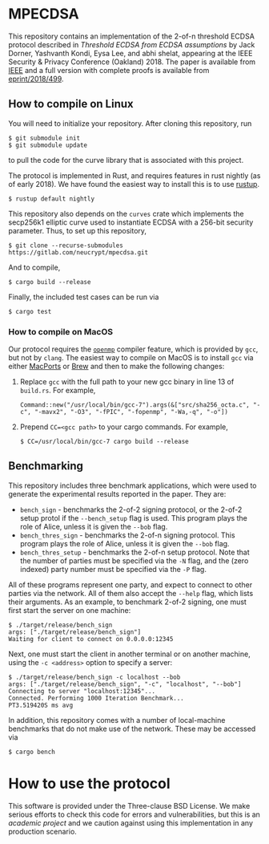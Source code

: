 # MPECDSA

This repository contains an implementation of the 2-of-n threshold ECDSA protocol described in
_Threshold ECDSA from ECDSA assumptions_ by Jack Dorner, Yashvanth Kondi, Eysa Lee, and abhi shelat, appearing at the IEEE Security & Privacy Conference (Oakland) 2018.  The paper is available from [IEEE](https://www.computer.org/csdl/proceedings/sp/2018/4353/00/435301a595-abs.html) and a full version with complete proofs is available from [eprint/2018/499](https://eprint.iacr.org/2018/499).


## How to compile on Linux

You will need to initialize your repository. After cloning this repository, run

```
$ git submodule init
$ git submodule update
```
to pull the code for the curve library that is associated with this project.

The protocol is implemented in Rust, and requires features in rust nightly (as of early 2018).  We have found the easiest way to install this is to use [rustup](https://rustup.rs/).
```
$ rustup default nightly
``` 
This repository also depends on the ```curves``` crate which implements the secp256k1 elliptic curve used to instantiate ECDSA with a 256-bit security parameter. Thus, to set up this repository,
```
$ git clone --recurse-submodules https://gitlab.com/neucrypt/mpecdsa.git
```
And to compile,
```
$ cargo build --release
```
Finally, the included test cases can be run via
```
$ cargo test
```
### How to compile on MacOS

Our protocol requires the [```openmp```](https://www.openmp.org/) compiler feature, which is provided by ```gcc```, but not by ```clang```. The easiest way to compile on MacOS is to install ```gcc``` via either [MacPorts](https://www.macports.org/) or [Brew](https://brew.sh/) and then to make the following changes:

1. Replace ```gcc``` with the full path to your new gcc binary in line 13 of ```build.rs```. For example,
	
	```
	Command::new("/usr/local/bin/gcc-7").args(&["src/sha256_octa.c", "-c", "-mavx2", "-O3", "-fPIC", "-fopenmp", "-Wa,-q", "-o"])
	```

2. Prepend ```CC=<gcc path>``` to your cargo commands. For example,
	
	```
	$ CC=/usr/local/bin/gcc-7 cargo build --release
	```
	
  
## Benchmarking
This repository includes three benchmark applications, which were used to generate the experimental results reported in the paper. They are:

+ ```bench_sign``` - benchmarks the 2-of-2 signing protocol, or the 2-of-2 setup protol if the ```--bench_setup``` flag is used. This program plays the role of Alice, unless it is given the ```--bob``` flag.
+ ```bench_thres_sign``` - benchmarks the 2-of-n signing protocol. This program plays the role of Alice, unless it is given the ```--bob``` flag.
+ ```bench_thres_setup``` - benchmarks the 2-of-n setup protocol. Note that the number of parties must be specified via the ```-N``` flag, and the (zero indexed) party number must be specified via the ```-P``` flag.

All of these programs represent one party, and expect to connect to other parties via the network. All of them also accept the ```--help``` flag, which lists their arguments. As an example, to benchmark 2-of-2 signing, one must first start the server on one machine:
```
$ ./target/release/bench_sign 
args: ["./target/release/bench_sign"]
Waiting for client to connect on 0.0.0.0:12345
```
Next, one must start the client in another terminal or on another machine, using the ```-c <address>``` option to specify a server:
```
$ ./target/release/bench_sign -c localhost --bob
args: ["./target/release/bench_sign", "-c", "localhost", "--bob"]
Connecting to server "localhost:12345"...
Connected. Performing 1000 Iteration Benchmark...
PT3.519420S ms avg
```

In addition, this repository comes with a number of local-machine benchmarks that do not make use of the network. These may be accessed via

```
$ cargo bench
```

# How to use the protocol
This software is provided under the Three-clause BSD License. We make serious efforts to check this code for errors and vulnerabilities, but this is an *academic project* and we caution against using this implementation in any production scenario.